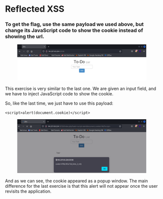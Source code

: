 # Reflected XSS

### To get the flag, use the same payload we used above, but change its JavaScript code to show the cookie instead of showing the url.



<figure><img src="../../../.gitbook/assets/image (1) (1) (1) (1) (1) (1) (1) (1) (1) (1).png" alt=""><figcaption></figcaption></figure>

This exercise is very similar to the last one. We are given an input field, and we have to inject JavaScript code to show the cookie.

So, like the last time, we just have to use this payload:

```markup
<script>alert(document.cookie)</script>
```

<figure><img src="../../../.gitbook/assets/image (2) (1) (1) (1) (1) (1) (1) (1).png" alt=""><figcaption></figcaption></figure>

And as we can see, the cookie appeared as a popup window. The main difference for the last exercise is that this alert will not appear once the user revisits the application.
